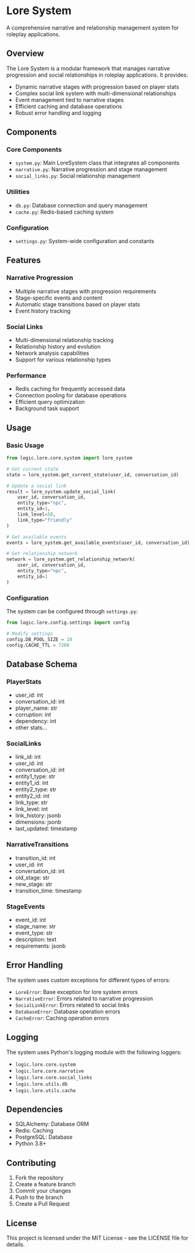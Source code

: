 # Lore System

A comprehensive narrative and relationship management system for roleplay applications.

## Overview

The Lore System is a modular framework that manages narrative progression and social relationships in roleplay applications. It provides:

- Dynamic narrative stages with progression based on player stats
- Complex social link system with multi-dimensional relationships
- Event management tied to narrative stages
- Efficient caching and database operations
- Robust error handling and logging

## Components

### Core Components

- `system.py`: Main LoreSystem class that integrates all components
- `narrative.py`: Narrative progression and stage management
- `social_links.py`: Social relationship management

### Utilities

- `db.py`: Database connection and query management
- `cache.py`: Redis-based caching system

### Configuration

- `settings.py`: System-wide configuration and constants

## Features

### Narrative Progression

- Multiple narrative stages with progression requirements
- Stage-specific events and content
- Automatic stage transitions based on player stats
- Event history tracking

### Social Links

- Multi-dimensional relationship tracking
- Relationship history and evolution
- Network analysis capabilities
- Support for various relationship types

### Performance

- Redis caching for frequently accessed data
- Connection pooling for database operations
- Efficient query optimization
- Background task support

## Usage

### Basic Usage

```python
from logic.lore.core.system import lore_system

# Get current state
state = lore_system.get_current_state(user_id, conversation_id)

# Update a social link
result = lore_system.update_social_link(
    user_id, conversation_id,
    entity_type="npc",
    entity_id=1,
    link_level=50,
    link_type="friendly"
)

# Get available events
events = lore_system.get_available_events(user_id, conversation_id)

# Get relationship network
network = lore_system.get_relationship_network(
    user_id, conversation_id,
    entity_type="npc",
    entity_id=1
)
```

### Configuration

The system can be configured through `settings.py`:

```python
from logic.lore.config.settings import config

# Modify settings
config.DB_POOL_SIZE = 10
config.CACHE_TTL = 7200
```

## Database Schema

### PlayerStats
- user_id: int
- conversation_id: int
- player_name: str
- corruption: int
- dependency: int
- other stats...

### SocialLinks
- link_id: int
- user_id: int
- conversation_id: int
- entity1_type: str
- entity1_id: int
- entity2_type: str
- entity2_id: int
- link_type: str
- link_level: int
- link_history: jsonb
- dimensions: jsonb
- last_updated: timestamp

### NarrativeTransitions
- transition_id: int
- user_id: int
- conversation_id: int
- old_stage: str
- new_stage: str
- transition_time: timestamp

### StageEvents
- event_id: int
- stage_name: str
- event_type: str
- description: text
- requirements: jsonb

## Error Handling

The system uses custom exceptions for different types of errors:

- `LoreError`: Base exception for lore system errors
- `NarrativeError`: Errors related to narrative progression
- `SocialLinkError`: Errors related to social links
- `DatabaseError`: Database operation errors
- `CacheError`: Caching operation errors

## Logging

The system uses Python's logging module with the following loggers:

- `logic.lore.core.system`
- `logic.lore.core.narrative`
- `logic.lore.core.social_links`
- `logic.lore.utils.db`
- `logic.lore.utils.cache`

## Dependencies

- SQLAlchemy: Database ORM
- Redis: Caching
- PostgreSQL: Database
- Python 3.8+

## Contributing

1. Fork the repository
2. Create a feature branch
3. Commit your changes
4. Push to the branch
5. Create a Pull Request

## License

This project is licensed under the MIT License - see the LICENSE file for details. 